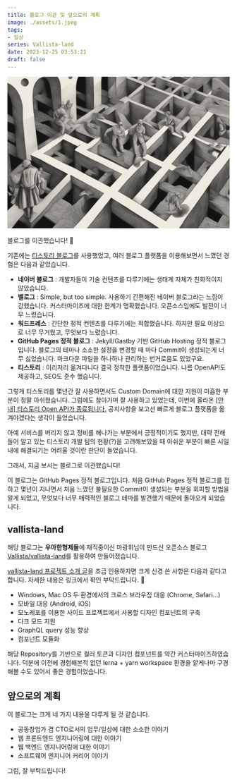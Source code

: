 ```yaml
---
title: 블로그 이관 및 앞으로의 계획
image: ./assets/1.jpeg
tags:
- 일상
series: Vallista-land
date: 2023-12-25 03:53:21
draft: false
---
```


![hero](assets/1.jpeg)

블로그를 이관했습니다! 🎉

기존에는 <a href="https://jinssssun.tistory.com" target="_blank">티스토리 블로그</a>를 사용했었고, 여러 블로그 플랫폼을 이용해보면서 느꼈던 경험은 다음과 같았습니다.
 - **네이버 블로그** : 개발자들이 기술 컨텐츠를 다루기에는 생태계 자체가 친화적이지 않았습니다.
 - **벨로그** : Simple, but too simple. 사용하기 간편해진 네이버 블로그라는 느낌이 강했습니다. 커스터마이즈에 대한 한계가 명확했습니다. 오픈소스임에도 발전이 너무 느렸습니다.
 - **워드프레스** : 간단한 정적 컨텐츠를 다루기에는 적합했습니다. 하지만 필요 이상으로 너무 무거웠고, 무엇보다 느렸습니다.
 - **GitHub Pages 정적 블로그** : Jekyll/Gastby 기반 GitHub Hosting 정적 블로그입니다. 블로그의 테마나 소소한 설정을 변경할 때 마다 Commit이 생성되는게 너무 싫었습니다. 마크다운 파일을 하나하나 관리하는 번거로움도 있었구요.
 - **티스토리** : 이리저리 옮겨다니다 결국 정착한 플랫폼이었습니다. 나름 OpenAPI도 제공하고, SEO도 준수 했습니다.

그렇게 티스토리를 몇년간 잘 사용하면서도 Custom Domain에 대한 지원이 미흡한 부분이 정말 아쉬웠습니다. 그럼에도 참아가며 잘 사용하고 있었는데, 이번에 올라온 <a href="https://notice.tistory.com/2664" target="_blnak">[안내] 티스토리 Open API가 종료됩니다.</a> 공지사항을 보고선 빠르게 블로그 플랫폼을 옮겨야겠다는 생각이 들었습니다.

아예 서비스를 버리지 않고 정비를 해나가는 부분에서 긍정적이기도 했지만, 대략 전해 들어 알고 있는 티스토리 개발 팀의 현황(?)을 고려해보았을 때 아쉬운 부분이 빠른 시일 내에 해결되기는 어려울 것이란 판단이 들었습니다.

그래서, 지금 보시는 블로그로 이관했습니다!

이 블로그는 GitHub Pages 정적 블로그입니다. 처음 GitHub Pages 정적 블로그를 접하고 몇년이 지나면서 처음 느꼈던 불필요한 Commit이 생성되는 부분을 회피할 방법을 알게 되었고, 무엇보다 너무 매력적인 블로그 테마를 발견했기 때문에 돌아오게 되었습니다.

## vallista-land

해당 블로그는 **우아한형제들**에 재직중이신 마광휘님이 만드신 오픈소스 블로그 <a href="https://github.com/Vallista/vallista-land" target="_blnak">Vallista/vallista-land</a>를 활용하여 만들어졌습니다.

<a href="https://vallista.kr/%EB%B8%94%EB%A1%9C%EA%B7%B8-v3-%EA%B0%9C%ED%8E%B8/#%EB%B8%94%EB%A1%9C%EA%B7%B8-V3" target="_blnak">vallista-land 프로젝트 소개 글</a>을 조금 인용하자면 크게 신경 쓴 사항은 다음과 같다고 합니다. 자세한 내용은 링크에서 확인 부탁드립니다. 🙂
 - Windows, Mac OS 두 환경에서의 크로스 브라우징 대응 (Chrome, Safari...)
 - 모바일 대응 (Android, iOS)
 - 모노레포를 이용한 사이드 프로젝트에서 사용할 디자인 컴포넌트의 구축
 - 다크 모드 지원
 - GraphQL query 성능 향상
 - 컴포넌트 모듈화

해당 Repository를 기반으로 컬러 토큰과 디자인 컴포넌트를 약간 커스터마이즈하였습니다. 덕분에 이전에 경험해본적 없던 lerna + yarn workspace 환경을 얕게나마 구경해볼 수도 있어서 좋은 경험이었습니다.

## 앞으로의 계획

이 블로그는 크게 네 가지 내용을 다루게 될 것 같습니다.
 - 공동창업가 겸 CTO로서의 업무/일상에 대한 소소한 이야기
 - 웹 프론트엔드 엔지니어링에 대한 이야기
 - 웹 백엔드 엔지니어링에 대한 이야기
 - 소프트웨어 엔지니어 커리어 이야기

그럼, 잘 부탁드립니다!